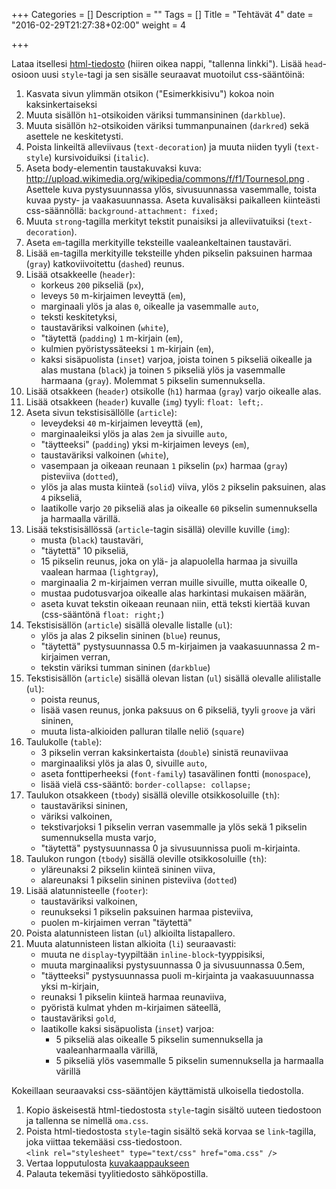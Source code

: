 +++
Categories = []
Description = ""
Tags = []
Title = "Tehtävät 4"
date = "2016-02-29T21:27:38+02:00"
weight = 4

+++

Lataa itsellesi [html-tiedosto][html-pohja] (hiiren oikea nappi, "tallenna linkki").
Lisää `head`-osioon uusi `style`-tagi ja sen sisälle seuraavat muotoilut css-sääntöinä:

1. Kasvata sivun ylimmän otsikon ("Esimerkkisivu") kokoa noin kaksinkertaiseksi
2. Muuta sisällön `h1`-otsikoiden väriksi tummansininen (`darkblue`).
3. Muuta sisällön `h2`-otsikoiden väriksi tummanpunainen (`darkred`) sekä asettele ne keskitetysti.
4. Poista linkeiltä alleviivaus (`text-decoration`) ja muuta niiden tyyli (`text-style`) kursivoiduiksi (`italic`).
5. Aseta body-elementin taustakuvaksi kuva: http://upload.wikimedia.org/wikipedia/commons/f/f1/Tournesol.png .
    Asettele kuva pystysuunnassa ylös, sivusuunnassa vasemmalle, toista kuvaa pysty- ja vaakasuunnassa. Aseta kuvalisäksi paikalleen
    kiinteästi css-säännöllä: `background-attachment: fixed;`
6. Muuta `strong`-tagilla merkityt tekstit punaisiksi ja alleviivatuiksi (`text-decoration`).
7. Aseta `em`-tagilla merkityille teksteille vaaleankeltainen taustaväri.
1. Lisää `em`-tagilla merkityille teksteille yhden pikselin paksuinen harmaa (`gray`)
    katkoviivoitettu (`dashed`) reunus.
2. Lisää otsakkeelle (`header`):
    - korkeus `200` pikseliä (`px`),
    - leveys `50` m-kirjaimen leveyttä (`em`),
    - marginaali ylös ja alas `0`, oikealle ja vasemmalle `auto`,
    - teksti keskitetyksi,
    - taustaväriksi valkoinen (`white`),
    - "täytettä (`padding`) `1` m-kirjain (`em`),
    - kulmien pyöristyssäteeksi `1` m-kirjain (`em`),
    - kaksi sisäpuolista (`inset`) varjoa, joista toinen `5` pikseliä oikealle ja alas mustana (`black`)
      ja toinen `5` pikseliä ylös ja vasemmalle harmaana (`gray`). Molemmat `5` pikselin sumennuksella.
3. Lisää otsakkeen (`header`) otsikolle (`h1`) harmaa (`gray`) varjo oikealle alas.
4. Lisää otsakkeen (`header`) kuvalle (`img`) tyyli: `float: left;`.
5. Aseta sivun tekstisisällölle (`article`):
    - leveydeksi `40` m-kirjaimen leveyttä (`em`),
    - marginaaleiksi ylös ja alas `2em` ja sivuille `auto`,
    - "täytteeksi" (`padding`) yksi m-kirjaimen leveys (`em`),
    - taustaväriksi valkoinen (`white`),
    - vasempaan ja oikeaan reunaan `1` pikselin (`px`) harmaa (`gray`) pisteviiva (`dotted`),
    - ylös ja alas musta kiinteä (`solid`) viiva, ylös `2` pikselin paksuinen, alas `4` pikseliä,
    - laatikolle varjo `20` pikseliä alas ja oikealle `60` pikselin sumennuksella ja harmaalla värillä.
6. Lisää tekstisisällössä (`article`-tagin sisällä) oleville kuville (`img`):
    - musta (`black`) taustaväri,
    - "täytettä" 10 pikseliä,
    - 15 pikselin reunus, joka on ylä- ja alapuolella harmaa ja sivuilla vaalean harmaa (`lightgray`),
    - marginaalia 2 m-kirjaimen verran muille sivuille, mutta oikealle 0,
    - mustaa pudotusvarjoa oikealle alas harkintasi mukaisen määrän,
    - aseta kuvat tekstin oikeaan reunaan niin, että teksti kiertää kuvan (css-sääntönä `float: right;`)
7. Tekstisisällön (`article`) sisällä olevalle listalle (`ul`):
    - ylös ja alas 2 pikselin sininen (`blue`) reunus,
    - "täytettä" pystysuunnassa 0.5 m-kirjaimen ja vaakasuunnassa 2 m-kirjaimen verran,
    - tekstin väriksi tumman sininen (`darkblue`)
8. Tekstisisällön (`article`) sisällä olevan listan (`ul`) sisällä olevalle alilistalle (`ul`):
    - poista reunus,
    - lisää vasen reunus, jonka paksuus on 6 pikseliä, tyyli `groove` ja väri sininen,
    - muuta lista-alkioiden palluran tilalle neliö (`square`)
9. Taulukolle (`table`):
    - 3 pikselin verran kaksinkertaista (`double`) sinistä reunaviivaa
    - marginaaliksi ylös ja alas 0, sivuille `auto`,
    - aseta fonttiperheeksi (`font-family`) tasavälinen fontti (`monospace`),
    - lisää vielä css-sääntö: `border-collapse: collapse;`
10. Taulukon otsakkeen (`tbody`) sisällä oleville otsikkosoluille (`th`):
    - taustaväriksi sininen,
    - väriksi valkoinen,
    - tekstivarjoksi 1 pikselin verran vasemmalle ja ylös sekä 1 pikselin sumennuksella musta varjo,
    - "täytettä" pystysuunnassa 0 ja sivusuunnissa puoli m-kirjainta.
11. Taulukon rungon (`tbody`) sisällä oleville otsikkosoluille (`th`):
    - yläreunaksi 2 pikselin kiinteä sininen viiva,
    - alareunaksi 1 pikselin sininen pisteviiva (`dotted`)
12. Lisää alatunnisteelle (`footer`):
    - taustaväriksi valkoinen,
    - reunukseksi 1 pikselin paksuinen harmaa pisteviiva,
    - puolen m-kirjaimen verran "täytettä"
13. Poista alatunnisteen listan (`ul`) alkioilta listapallero.
14. Muuta alatunnisteen listan alkioita (`li`) seuraavasti:
    - muuta ne `display`-tyypiltään `inline-block`-tyyppisiksi,
    - muuta marginaaliksi pystysuunnassa 0 ja sivusuunnassa 0.5em,
    - "täytteeksi" pystysuunnassa puoli m-kirjainta ja vaakasuuunnassa yksi m-kirjain,
    - reunaksi 1 pikselin kiinteä harmaa reunaviiva,
    - pyöristä kulmat yhden m-kirjaimen säteellä,
    - taustaväriksi `gold`,
    - laatikolle kaksi sisäpuolista (`inset`) varjoa:
        - 5 pikseliä alas oikealle 5 pikselin sumennuksella ja vaaleanharmaalla värillä,
        - 5 pikseliä ylös vasemmalle 5 pikselin sumennuksella ja harmaalla värillä

Kokeillaan seuraavaksi css-sääntöjen käyttämistä ulkoisella tiedostolla.

1. Kopio äskeisestä html-tiedostosta `style`-tagin sisältö uuteen tiedostoon ja tallenna se nimellä `oma.css`.
2. Poista html-tiedostosta `style`-tagin sisältö sekä korvaa se `link`-tagilla, joka viittaa tekemääsi css-tiedostoon.<br>
    `<link rel="stylesheet" type="text/css" href="oma.css" />`
3. Vertaa lopputulosta [kuvakaappaukseen][mallisivu]
4. Palauta tekemäsi tyylitiedosto sähköpostilla.



[html-pohja]: ../../files/tyyliteltavaa.html "Tyyliteltävä html-tiedosto"
[mallisivu]: ../../files/mallisivu.png "Mallisivu"